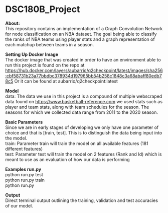 # DSC180B_Project

**About:**  
  This repository contains an implementation of a Graph Convolution Network for node classification on an NBA dataset. The goal being able to classify the ranks of NBA teams using player stats and a graph representation of each matchup between teams in a season. 
  
**Setting Up Docker Image**  
  The docker image that was created in order to have an environment able to run this project is found on the repo at https://hub.docker.com/layers/aubarrio/q2checkpoint/latest/images/sha256:cbf58731b23a77bbdbc378934d197965bb54b258c1848c3a68abaff80edb78c5 Or it can be found at aubarrio/q2checkpoint:latest  
    
**Model**  
  data: The data we use in this project is a compound of multiple webscraped data found on https://www.basketball-reference.com we used stats such as player and team stats, along with team schedules for the season. The seasons for which we collected data range from 2011 to the 2020 season.  

**Basic Parameters**  
  Since we are in early stages of developing we only have one parameter of choice and that is [train, test]. This is to distinguish the data being input into the model.  
    train: Parameter train will train the model on all available features (181 different features)  
    test: Parameter test will train the model on 2 features (Rank and Id) which is meant to use as an evaluation of how our data is performing  
    
**Examples run.py**  
  python run.py test  
  python run.py train  
  python run.py  
  
**Output**  
  Direct terminal output outlining the training, validation and test accuracies of our model.  
